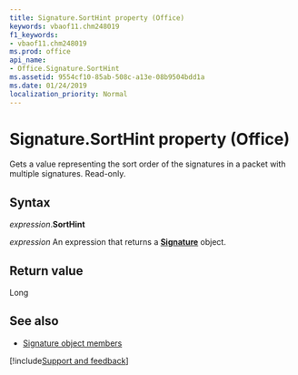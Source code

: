 ```yaml
---
title: Signature.SortHint property (Office)
keywords: vbaof11.chm248019
f1_keywords:
- vbaof11.chm248019
ms.prod: office
api_name:
- Office.Signature.SortHint
ms.assetid: 9554cf10-85ab-508c-a13e-08b9504bdd1a
ms.date: 01/24/2019
localization_priority: Normal
---
```



# Signature.SortHint property (Office)

Gets a value representing the sort order of the signatures in a packet with multiple signatures. Read-only.


## Syntax

_expression_.**SortHint**

_expression_ An expression that returns a **[Signature](Office.Signature.md)** object.


## Return value

Long


## See also

- [Signature object members](overview/Library-Reference/signature-members-office.md)



[!include[Support and feedback](~/includes/feedback-boilerplate.md)]